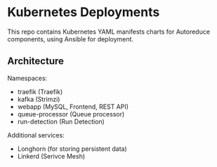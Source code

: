 # Kubernetes Deployments

This repo contains Kubernetes YAML manifests charts for Autoreduce components, using Ansible for deployment.

## Architecture

Namespaces:

- traefik (Traefik)
- kafka (Strimzi)
- webapp (MySQL, Frontend, REST API)
- queue-processor (Queue processor)
- run-detection (Run Detection)

Additional services:

- Longhorn (for storing persistent data)
- Linkerd (Serivce Mesh)
